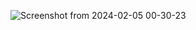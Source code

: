 

![Screenshot from 2024-02-05 00-30-23](https://github.com/pallavibcwcc/Currency_Converter/assets/154687352/b34cdf98-a7e0-40d5-92bb-bd742d9d1e93)
